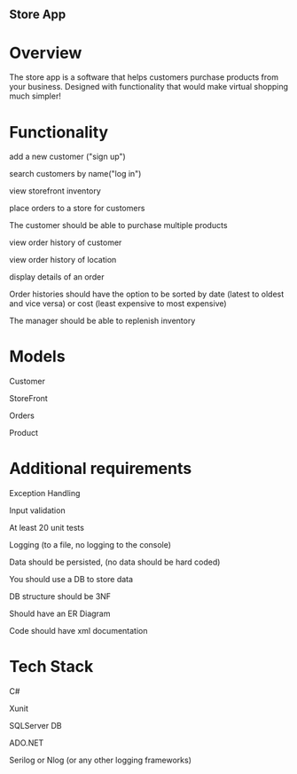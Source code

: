 ## Store App

# Overview

The store app is a software that helps customers purchase products from your business. Designed with functionality that would make virtual shopping much simpler!

# Functionality

add a new customer ("sign up")

search customers by name("log in")

view storefront inventory

place orders to a store for customers

The customer should be able to purchase multiple products

view order history of customer

view order history of location

display details of an order

Order histories should have the option to be sorted by date (latest to oldest and vice versa) or cost (least expensive to most expensive)

The manager should be able to replenish inventory

# Models

Customer

StoreFront

Orders

Product

# Additional requirements

Exception Handling

Input validation

At least 20 unit tests

Logging (to a file, no logging to the console)

Data should be persisted, (no data should be hard coded)

You should use a DB to store data

DB structure should be 3NF

Should have an ER Diagram

Code should have xml documentation

# Tech Stack

C#

Xunit

SQLServer DB

ADO.NET

Serilog or Nlog (or any other logging frameworks)
